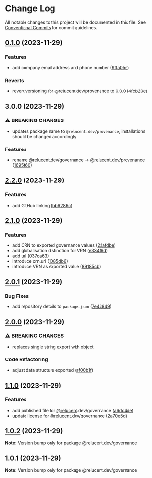 # Change Log

All notable changes to this project will be documented in this file.
See [Conventional Commits](https://conventionalcommits.org) for commit guidelines.

## [0.1.0](https://github.com/RelucentDev/relucent-pkg/compare/@relucent.dev/provenance@3.0.0...@relucent.dev/provenance@0.1.0) (2023-11-29)


### Features

* add company email address and phone number ([9ffa05e](https://github.com/RelucentDev/relucent-pkg/commit/9ffa05e3c537ddea780adef03df0859b72d87dff))


### Reverts

* revert versioning for [@relucent](https://github.com/relucent).dev/provenance to 0.0.0 ([4fcb20e](https://github.com/RelucentDev/relucent-pkg/commit/4fcb20e61de3143ccac0b39f90914fb86a742863))



## 3.0.0 (2023-11-29)


### ⚠ BREAKING CHANGES

* updates package name to `@relucent.dev/provenance`, installations should be changed accordingly

### Features

* rename [@relucent](https://github.com/relucent).dev/governance -> [@relucent](https://github.com/relucent).dev/provenance ([1695f60](https://github.com/RelucentDev/relucent-pkg/commit/1695f605cee343da088ba46f9b93c736c3edc57d))



## [2.2.0](https://github.com/RelucentDev/relucent-pkg/compare/@relucent.dev/governance@2.1.0...@relucent.dev/governance@2.2.0) (2023-11-29)


### Features

* add GitHub linking ([bb6286c](https://github.com/RelucentDev/relucent-pkg/commit/bb6286cea38887734a82832646656901be46aff2))



## [2.1.0](https://github.com/RelucentDev/relucent-pkg/compare/@relucent.dev/governance@2.0.1...@relucent.dev/governance@2.1.0) (2023-11-29)


### Features

* add CRN to exported governance values ([22afdbe](https://github.com/RelucentDev/relucent-pkg/commit/22afdbeb7a51704b58d9dd0bdfba4dc768ac9299))
* add globalisation distinction for VRN ([e334f6d](https://github.com/RelucentDev/relucent-pkg/commit/e334f6dea7e44329504994d4eef99b15c039d2fc))
* add url ([037ca63](https://github.com/RelucentDev/relucent-pkg/commit/037ca6321723bdc4d91b48480035b3507936dabf))
* introduce crn.url ([1085db6](https://github.com/RelucentDev/relucent-pkg/commit/1085db68d0b99ba5547912bdc57c5c8459f0e3d3))
* introduce VRN as exported value ([89185cb](https://github.com/RelucentDev/relucent-pkg/commit/89185cbd71e4e137b833f9ab0218025cc72529f3))



## [2.0.1](https://github.com/RelucentDev/relucent-pkg/compare/@relucent.dev/governance@2.0.0...@relucent.dev/governance@2.0.1) (2023-11-29)


### Bug Fixes

* add repository details to `package.json` ([7e43849](https://github.com/RelucentDev/relucent-pkg/commit/7e43849bccb4cbee25e9b6604fdb77a953c19415))



## [2.0.0](https://github.com/RelucentDev/relucent-pkg/compare/@relucent.dev/governance@1.1.0...@relucent.dev/governance@2.0.0) (2023-11-29)


### ⚠ BREAKING CHANGES

* replaces single string export with object

### Code Refactoring

* adjust data structure exported ([af00b1f](https://github.com/RelucentDev/relucent-pkg/commit/af00b1f212d140d2972aeb964cdf940bcd312711))



## [1.1.0](https://github.com/RelucentDev/relucent-pkg/compare/@relucent.dev/governance@1.0.2...@relucent.dev/governance@1.1.0) (2023-11-29)


### Features

* add published file for [@relucent](https://github.com/relucent).dev/governance ([a6dc4de](https://github.com/RelucentDev/relucent-pkg/commit/a6dc4de62928bb4a2d0da24f972817485592cebe))
* update license for [@relucent](https://github.com/relucent).dev/governance ([2a70e5d](https://github.com/RelucentDev/relucent-pkg/commit/2a70e5d9e851157f5e3c7a49e9d5900e5eedbba0))



## [1.0.2](https://github.com/RelucentDev/relucent-pkg/compare/@relucent.dev/governance@1.0.1...@relucent.dev/governance@1.0.2) (2023-11-29)

**Note:** Version bump only for package @relucent.dev/governance





## 1.0.1 (2023-11-29)

**Note:** Version bump only for package @relucent.dev/governance
